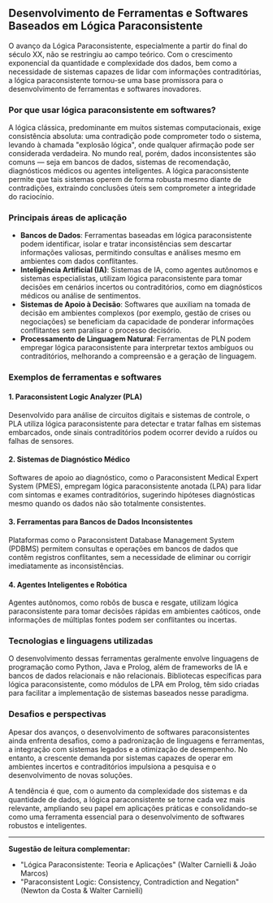 
## Desenvolvimento de Ferramentas e Softwares Baseados em Lógica Paraconsistente

O avanço da Lógica Paraconsistente, especialmente a partir do final do século XX, não se restringiu ao campo teórico. Com o crescimento exponencial da quantidade e complexidade dos dados, bem como a necessidade de sistemas capazes de lidar com informações contraditórias, a lógica paraconsistente tornou-se uma base promissora para o desenvolvimento de ferramentas e softwares inovadores.

### Por que usar lógica paraconsistente em softwares?

A lógica clássica, predominante em muitos sistemas computacionais, exige consistência absoluta: uma contradição pode comprometer todo o sistema, levando à chamada "explosão lógica", onde qualquer afirmação pode ser considerada verdadeira. No mundo real, porém, dados inconsistentes são comuns — seja em bancos de dados, sistemas de recomendação, diagnósticos médicos ou agentes inteligentes. A lógica paraconsistente permite que tais sistemas operem de forma robusta mesmo diante de contradições, extraindo conclusões úteis sem comprometer a integridade do raciocínio.

### Principais áreas de aplicação

- **Bancos de Dados**: Ferramentas baseadas em lógica paraconsistente podem identificar, isolar e tratar inconsistências sem descartar informações valiosas, permitindo consultas e análises mesmo em ambientes com dados conflitantes.
- **Inteligência Artificial (IA)**: Sistemas de IA, como agentes autônomos e sistemas especialistas, utilizam lógica paraconsistente para tomar decisões em cenários incertos ou contraditórios, como em diagnósticos médicos ou análise de sentimentos.
- **Sistemas de Apoio à Decisão**: Softwares que auxiliam na tomada de decisão em ambientes complexos (por exemplo, gestão de crises ou negociações) se beneficiam da capacidade de ponderar informações conflitantes sem paralisar o processo decisório.
- **Processamento de Linguagem Natural**: Ferramentas de PLN podem empregar lógica paraconsistente para interpretar textos ambíguos ou contraditórios, melhorando a compreensão e a geração de linguagem.

### Exemplos de ferramentas e softwares

#### 1. **Paraconsistent Logic Analyzer (PLA)**
Desenvolvido para análise de circuitos digitais e sistemas de controle, o PLA utiliza lógica paraconsistente para detectar e tratar falhas em sistemas embarcados, onde sinais contraditórios podem ocorrer devido a ruídos ou falhas de sensores.

#### 2. **Sistemas de Diagnóstico Médico**
Softwares de apoio ao diagnóstico, como o Paraconsistent Medical Expert System (PMES), empregam lógica paraconsistente anotada (LPA) para lidar com sintomas e exames contraditórios, sugerindo hipóteses diagnósticas mesmo quando os dados não são totalmente consistentes.

#### 3. **Ferramentas para Bancos de Dados Inconsistentes**
Plataformas como o Paraconsistent Database Management System (PDBMS) permitem consultas e operações em bancos de dados que contêm registros conflitantes, sem a necessidade de eliminar ou corrigir imediatamente as inconsistências.

#### 4. **Agentes Inteligentes e Robótica**
Agentes autônomos, como robôs de busca e resgate, utilizam lógica paraconsistente para tomar decisões rápidas em ambientes caóticos, onde informações de múltiplas fontes podem ser conflitantes ou incertas.

### Tecnologias e linguagens utilizadas

O desenvolvimento dessas ferramentas geralmente envolve linguagens de programação como Python, Java e Prolog, além de frameworks de IA e bancos de dados relacionais e não relacionais. Bibliotecas específicas para lógica paraconsistente, como módulos de LPA em Prolog, têm sido criadas para facilitar a implementação de sistemas baseados nesse paradigma.

### Desafios e perspectivas

Apesar dos avanços, o desenvolvimento de softwares paraconsistentes ainda enfrenta desafios, como a padronização de linguagens e ferramentas, a integração com sistemas legados e a otimização de desempenho. No entanto, a crescente demanda por sistemas capazes de operar em ambientes incertos e contraditórios impulsiona a pesquisa e o desenvolvimento de novas soluções.

A tendência é que, com o aumento da complexidade dos sistemas e da quantidade de dados, a lógica paraconsistente se torne cada vez mais relevante, ampliando seu papel em aplicações práticas e consolidando-se como uma ferramenta essencial para o desenvolvimento de softwares robustos e inteligentes.

___

**Sugestão de leitura complementar:**
- "Lógica Paraconsistente: Teoria e Aplicações" (Walter Carnielli & João Marcos)
- "Paraconsistent Logic: Consistency, Contradiction and Negation" (Newton da Costa & Walter Carnielli)

